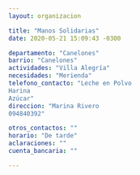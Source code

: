 ```yaml
---
layout: organizacion

title: "Manos Solidarias"
date: 2020-05-21 15:09:43 -0300

departamento: "Canelones"
barrio: "Canelones"
actividades: "Villa Alegría"
necesidades: "Merienda"
telefono_contacto: "Leche en Polvo
Harina 
Azúcar"
direccion: "Marina Rivero
094840392"

otros_contactos: ""
horario: "De tarde"
aclaraciones: ""
cuenta_bancaria: ""

---
```

